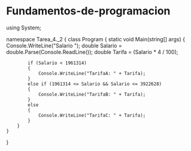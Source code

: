 # Fundamentos-de-programacion
using System;

namespace Tarea_4._2
{
    class Program
    {
        static void Main(string[] args)
        {
            Console.WriteLine("Salario ");
            double Salario = double.Parse(Console.ReadLine());
            double Tarifa = (Salario * 4 / 100);
            

            if (Salario < 1961314)
            {
                Console.WriteLine("TarifaA: " + Tarifa);
            }
            else if (1961314 <= Salario && Salario <= 3922628)
            {
                Console.WriteLine("TarifaB: " + Tarifa);
            }
            else
            {
                Console.WriteLine("TarifaC: " + Tarifa);
            }
        }
    }
}
